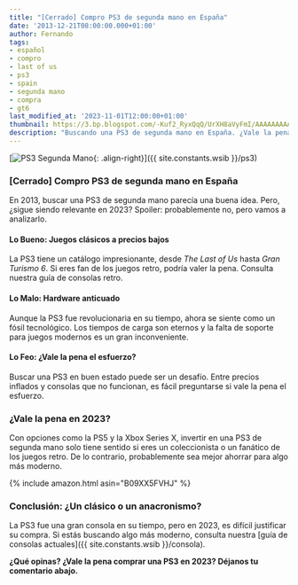 ```yaml
---
title: "[Cerrado] Compro PS3 de segunda mano en España"
date: '2013-12-21T08:00:00.000+01:00'
author: Fernando
tags:
- español
- compro
- last of us
- ps3
- spain
- segunda mano
- compra
- gt6
last_modified_at: '2023-11-01T12:00:00+01:00'
thumbnail: https://3.bp.blogspot.com/-Kuf2_RyxQqQ/UrXH8aVyFmI/AAAAAAAAAfc/zlqjyttH7Gk/s72-c/consola-playstation-3-slim-320gb-sony-ps3-segunda-mano%5B1%5D.jpg
description: "Buscando una PS3 de segunda mano en España. ¿Vale la pena en 2023 o es mejor invertir en algo más moderno?"
---
```


[![PS3 Segunda Mano](https://3.bp.blogspot.com/-Kuf2_RyxQqQ/UrXH8aVyFmI/AAAAAAAAAfc/zlqjyttH7Gk/s1600/consola-playstation-3-slim-320gb-sony-ps3-segunda-mano%5B1%5D.jpg){: .align-right}]({{ site.constants.wsib }}/ps3)

### [Cerrado] Compro PS3 de segunda mano en España

En 2013, buscar una PS3 de segunda mano parecía una buena idea. Pero, ¿sigue siendo relevante en 2023? Spoiler: probablemente no, pero vamos a analizarlo.

#### Lo Bueno: Juegos clásicos a precios bajos

La PS3 tiene un catálogo impresionante, desde *The Last of Us* hasta *Gran Turismo 6*. Si eres fan de los juegos retro, podría valer la pena. Consulta nuestra guía de consolas retro.

#### Lo Malo: Hardware anticuado

Aunque la PS3 fue revolucionaria en su tiempo, ahora se siente como un fósil tecnológico. Los tiempos de carga son eternos y la falta de soporte para juegos modernos es un gran inconveniente.

#### Lo Feo: ¿Vale la pena el esfuerzo?

Buscar una PS3 en buen estado puede ser un desafío. Entre precios inflados y consolas que no funcionan, es fácil preguntarse si vale la pena el esfuerzo.

### ¿Vale la pena en 2023?

Con opciones como la PS5 y la Xbox Series X, invertir en una PS3 de segunda mano solo tiene sentido si eres un coleccionista o un fanático de los juegos retro. De lo contrario, probablemente sea mejor ahorrar para algo más moderno.

{% include amazon.html asin="B09XX5FVHJ" %}

### Conclusión: ¿Un clásico o un anacronismo?

La PS3 fue una gran consola en su tiempo, pero en 2023, es difícil justificar su compra. Si estás buscando algo más moderno, consulta nuestra [guía de consolas actuales]({{ site.constants.wsib }}/consola).

**¿Qué opinas? ¿Vale la pena comprar una PS3 en 2023? Déjanos tu comentario abajo.**
